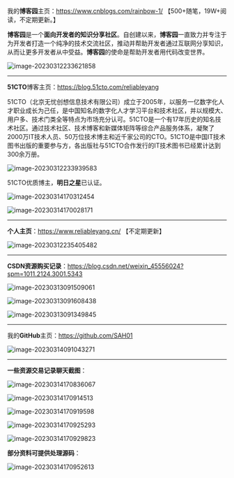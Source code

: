 我的**博客园**主页：https://www.cnblogs.com/rainbow-1/ 【500+随笔，19W+阅读，不定期更新。】

**博客园**是一个**面向开发者的知识分享社区**。自创建以来，**博客园**一直致力并专注于为开发者打造一个纯净的技术交流社区，推动并帮助开发者通过互联网分享知识，从而让更多开发者从中受益。**博客园**的使命是帮助开发者用代码改变世界。

![image-20230312233621858](https://raw.githubusercontent.com/SAH01/wordpress-img/master/imgs/202303140911783.png)



-------



**51CTO**博客主页：https://blog.51cto.com/reliableyang

51CTO（北京无忧创想信息技术有限公司）成立于2005年，以服务一亿数字化人才职业成长为己任，是中国知名的数字化人才学习平台和技术社区，并以规模大、用户多、技术门类全等特点为市场充分认可。51CTO是一个有17年历史的知名技术社区。通过技术社区、技术博客和新媒体矩阵等综合产品服务体系，凝聚了2000万IT技术人员、50万位技术博主和近千家公司的CTO。51CTO是中国IT技术图书出版的重要参与方，各出版社与51CTO合作发行的IT技术图书已经累计达到300余万册。

![image-20230312233939583](https://raw.githubusercontent.com/SAH01/wordpress-img/master/imgs/202303140911784.png)

51CTO优质博主，**明日之星**已认证。

![image-20230314170312454](https://raw.githubusercontent.com/SAH01/wordpress-img/master/imgs/202303141710620.png)

![image-20230314170028171](https://raw.githubusercontent.com/SAH01/wordpress-img/master/imgs/202303141710625.png)



-----



**个人主页**：https://www.reliableyang.cn/ 【不定期更新】

![image-20230312235405482](https://raw.githubusercontent.com/SAH01/wordpress-img/master/imgs/202303140911785.png)



-----



**CSDN资源购买记录**：https://blog.csdn.net/weixin_45556024?spm=1011.2124.3001.5343

![image-20230313091509061](https://raw.githubusercontent.com/SAH01/wordpress-img/master/imgs/202303140911786.png)

![image-20230313091608438](https://raw.githubusercontent.com/SAH01/wordpress-img/master/imgs/202303140911787.png)

![image-20230313091349845](https://raw.githubusercontent.com/SAH01/wordpress-img/master/imgs/202303140911788.png)



-----



我的**GitHub**主页：https://github.com/SAH01

![image-20230314091043271](https://raw.githubusercontent.com/SAH01/wordpress-img/master/imgs/202303140911079.png)



-----



**一些资源交易记录聊天截图**：

![image-20230314170836067](https://raw.githubusercontent.com/SAH01/wordpress-img/master/imgs/202303141710626.png)

![image-20230314170914513](https://raw.githubusercontent.com/SAH01/wordpress-img/master/imgs/202303141710627.png)

![image-20230314170919598](https://raw.githubusercontent.com/SAH01/wordpress-img/master/imgs/202303141710628.png)

![image-20230314170925293](https://raw.githubusercontent.com/SAH01/wordpress-img/master/imgs/202303141710629.png)

![image-20230314170929823](https://raw.githubusercontent.com/SAH01/wordpress-img/master/imgs/202303141710630.png)

**部分资料可提供处理源码**：

![image-20230314170952613](https://raw.githubusercontent.com/SAH01/wordpress-img/master/imgs/202303141710631.png)

